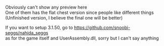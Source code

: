 Obviously can't show any preview here  
One of them has the flat chest version since people like different things  
(Unfinished version, I believe the final one will be better)

If you want to setup 3.1.50, go to https://github.com/snoobi-seggs/nahida_seggs  
as for the game itself and UserAssembly.dll, sorry but I can't say anything
